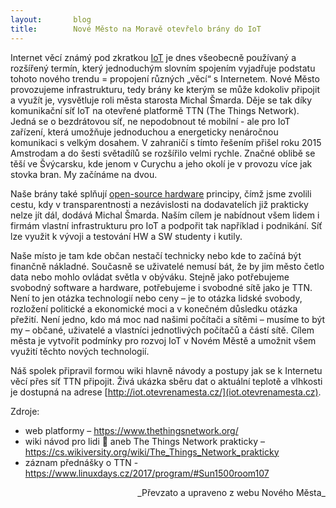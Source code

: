 ```yaml
---
layout:       blog
title:        Nové Město na Moravě otevřelo brány do IoT
---
```

Internet věcí známý pod zkratkou [IoT](https://cs.wikipedia.org/wiki/Internet_v%C4%9Bc%C3%AD) je dnes všeobecně používaný a rozšířený termín, který jednoduchým slovním spojením vyjadřuje podstatu tohoto nového trendu = propojení různých „věcí“ s Internetem.
Nové Město provozujeme infrastrukturu, tedy brány ke kterým se může kdokoliv připojit a využít je, vysvětluje roli města starosta Michal Šmarda. Děje se tak díky komunikační síť IoT na otevřené platformě TTN (The Things Network). Jedná se o bezdrátovou síť, ne nepodobnout té mobilní - ale pro IoT zařízení, která umožňuje jednoduchou a energeticky nenáročnou komunikaci s velkým dosahem. V zahraničí s tímto řešením přišel roku 2015 Amstrodam a do šesti světadílů se rozšířilo velmi rychle. Značné oblibě se těší ve Švýcarsku, kde jenom v Curychu a jeho okolí je v provozu více jak stovka bran. My začínáme na dvou.

Naše brány také splňují [open-source hardware](https://cs.wikipedia.org/wiki/Open-source_hardware) principy, čímž jsme zvolili cestu, kdy v transparentnosti a nezávislosti na dodavatelích již prakticky nelze jít dál, dodává Michal Šmarda. Naším cílem je nabídnout všem lidem i firmám vlastní infrastrukturu pro IoT a podpořit tak například i podnikání. Síť lze využit k vývoji a testování HW a SW studenty i kutily.

Naše místo je tam kde občan nestačí technicky nebo kde to začíná být finančně nákladné. Současně se uživatelé nemusí bát, že by jim město četlo data nebo mohlo ovládat světla v obýváku. Stejně jako potřebujeme svobodný software a hardware, potřebujeme i svobodné sítě jako je TTN. Není to jen otázka technologií nebo ceny – je to otázka lidské svobody, rozložení politické a ekonomické moci a v konečném důsledku otázka přežití. Není jedno, kdo má moc nad našimi počítači a sítěmi – musíme to být my – občané, uživatelé a vlastníci jednotlivých počítačů a částí sítě. Cílem města je vytvořit podmínky pro rozvoj IoT v Novém Městě a umožnit všem využití těchto nových technologií.

Náš spolek připravil formou wiki hlavně návody a postupy jak se k Internetu věcí přes síť TTN připojit. Živá ukázka sběru dat o aktuální teplotě a vlhkosti je dostupná na adrese [http://iot.otevrenamesta.cz/](iot.otevrenamesta.cz).

Zdroje:
- web platformy – https://www.thethingsnetwork.org/
- wiki návod pro lidi 🙂 aneb The Things Network prakticky – https://cs.wikiversity.org/wiki/The_Things_Network_prakticky
- záznam přednášky o TTN - https://www.linuxdays.cz/2017/program/#Sun1500room107

<div style="text-align:right">_Převzato a upraveno z webu Nového Města_</div>